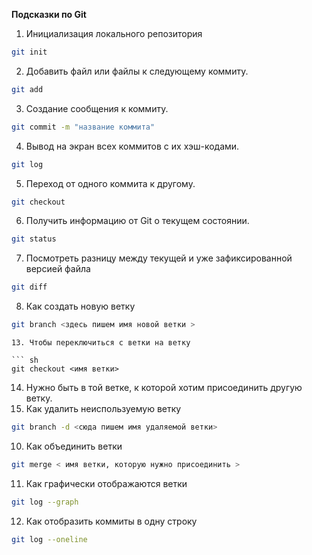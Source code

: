 **Подсказки по Git**

1. Инициализация локального репозитория
```sh
git init
```

2. Добавить файл или файлы к следующему коммиту.
```sh
git add
```


3. Создание сообщения к коммиту.
```sh
git commit -m "название коммита"
```

4. Вывод на экран всех коммитов с их хэш-кодами.
```sh
git log
```
5. Переход от одного коммита к другому.
```sh
git checkout
```
6. Получить информацию от Git о текущем состоянии.
```sh 
git status
```
7. Посмотреть разницу между текущей и уже зафиксированной версией файла 
```sh
git diff
```

8. Как создать новую ветку
``` sh
git branch <здесь пишем имя новой ветки >
```

```
13. Чтобы переключиться с ветки на ветку

``` sh
git checkout <имя ветки>
```
14. Нужно быть в той ветке, к которой хотим присоединить другую ветку. 
9. Как удалить неиспользуемую ветку
```sh
git branch -d <сюда пишем имя удаляемой ветки>
```
10. Как объединить ветки
``` sh
git merge < имя ветки, которую нужно присоединить >
```
11. Как графически отображаются ветки
```sh
git log --graph
```
12. Как отобразить коммиты в одну строку
``` sh
git log --oneline
